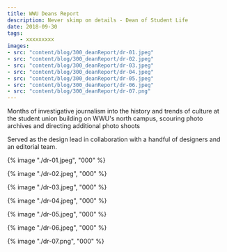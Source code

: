```yaml
---
title: WWU Deans Report
description: Never skimp on details - Dean of Student Life
date: 2018-09-30
tags: 
    - xxxxxxxxx
images: 
- src: "content/blog/300_deanReport/dr-01.jpeg"
- src: "content/blog/300_deanReport/dr-02.jpeg"
- src: "content/blog/300_deanReport/dr-03.jpeg"
- src: "content/blog/300_deanReport/dr-04.jpeg"
- src: "content/blog/300_deanReport/dr-05.jpeg"
- src: "content/blog/300_deanReport/dr-06.jpeg"
- src: "content/blog/300_deanReport/dr-07.png"
---
```


Months of investigative journalism into the history and trends of culture at the student union building on WWU's north campus, scouring photo archives and directing additional photo shoots 

Served as the design lead in collaboration with a handful of designers and an editorial team.




<div class="two-column">

{% image "./dr-01.jpeg", "000" %} 

{% image "./dr-02.jpeg", "000" %} 

{% image "./dr-03.jpeg", "000" %} 

{% image "./dr-04.jpeg", "000" %} 

{% image "./dr-05.jpeg", "000" %} 

{% image "./dr-06.jpeg", "000" %} 

</div>

{% image "./dr-07.png", "000" %} 
